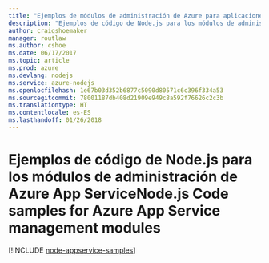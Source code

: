 ```yaml
---
title: "Ejemplos de módulos de administración de Azure para aplicaciones web de Node.js"
description: "Ejemplos de código de Node.js para los módulos de administración de Azure App Service"
author: craigshoemaker
manager: routlaw
ms.author: cshoe
ms.date: 06/17/2017
ms.topic: article
ms.prod: azure
ms.devlang: nodejs
ms.service: azure-nodejs
ms.openlocfilehash: 1e67b03d352b6877c5090d80571c6c396f334a53
ms.sourcegitcommit: 78001187db408d21909e949c8a592f76626c2c3b
ms.translationtype: HT
ms.contentlocale: es-ES
ms.lasthandoff: 01/26/2018
---
```

# <a name="nodejs-code-samples-for-azure-app-service-management-modules"></a><span data-ttu-id="5264b-103">Ejemplos de código de Node.js para los módulos de administración de Azure App Service</span><span class="sxs-lookup"><span data-stu-id="5264b-103">Node.js Code samples for Azure App Service management modules</span></span>

[!INCLUDE [node-appservice-samples](../docs-ref-conceptual/includes/appservice-samples.md)]